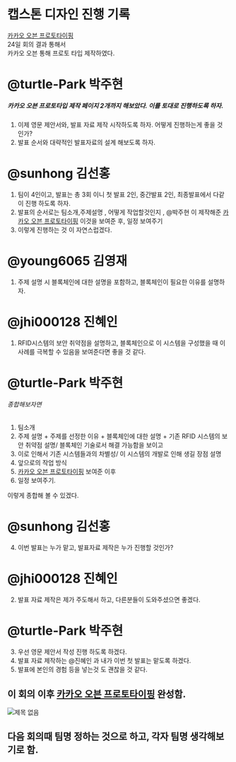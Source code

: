 # 캡스톤 디자인 진행 기록

[카카오 오븐 프로토타이핑]  
24일 회의 결과 통해서  
카카오 오븐 통해 프로토 타입 제작하였다.  

@turtle-Park 박주현 
==============================

##### 카카오 오븐 프로토타입 제작 페이지 2개까지 해보았다. 이를 토대로 진행하도록 하자.

  1. 이제 영문 제안서와, 발표 자료 제작 시작하도록 하자. 어떻게 진행하는게 좋을 것 인가?
  2. 발표 순서와 대략적인 발표자료의 설계 해보도록 하자.

@sunhong 김선홍 
========================


  1. 팀이 4인이고, 발표는 총 3회 이니 첫 발표 2인, 중간발표 2인, 최종발표에서 다같이 진행 하도록 하자.
  2. 발표의 순서로는 팀소개,주제설명 , 어떻게 작업할것인지 , @박주현 이 제작해준 [카카오 오븐 프로토타이핑] 이것을 보여준 후, 일정 보여주기
  3. 이렇게 진행하는 것 이 자연스럽겠다.
    
    
@young6065 김영재 
========================

  1. 주제 설명 시 블록체인에 대한 설명을 포함하고, 블록체인이 필요한 이유를 설명하자.
    
@jhi000128 진혜인 
========================

  1. RFID시스템의 보안 취약점을 설명하고, 블록체인으로 이 시스템을 구성했을 때 이 사례를 극복할 수 있음을 보여준다면 좋을 것 같다.
    
    
@turtle-Park 박주현
===================

 ###### 종합해보자면
 
  1. 팀소개
  2. 주제 설명
    + 주제를 선정한 이유
    + 블록체인에 대한 설명
    + 기존 RFID 시스템의 보안 취약점 설명/ 블록체인 기술로서 해결 가능함을 보이고
  3. 이로 인해서 기존 시스템들과의 차별성/ 이 시스템의 개발로 인해 생길 장점 설명
  4. 앞으로의 작업 방식
  5. [카카오 오븐 프로토타이핑] 보여준 이후
  6. 일정 보여주기.
    
이렇게 종합해 볼 수 있겠다.
 
 
 @sunhong 김선홍 
========================

  4. 이번 발표는 누가 맡고, 발표자료 제작은 누가 진행할 것인가?


@jhi000128 진혜인 
========================
  
  2. 발표 자료 제작은 제가 주도해서 하고, 다른분들이 도와주셨으면 좋겠다.
 
@turtle-Park 박주현
===================

  3. 우선 영문 제안서 작성 진행 하도록 하겠다.
  4. 발표 자료 제작하는 @진혜인 과 내가 이번 첫 발표는 맡도록 하겠다.
  5. 발표에 본인의 경험 등을 넣는것 도 괜찮을 것 같다.




## 이 회의 이후 [카카오 오븐 프로토타이핑] 완성함.  
![제목 없음](https://user-images.githubusercontent.com/97139377/161437063-a20cc45d-522f-4a30-9925-5608fae5d235.png)


## 다음 회의때 팀명 정하는 것으로 하고, 각자 팀명 생각해보기로 함.


    
[카카오 오븐 프로토타이핑]: https://ovenapp.io/view/rwuzwLWP3AUdXsjsq8wN1XWQSCIn32vk/D1oV1

